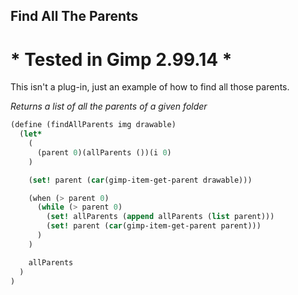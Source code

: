 ## Find All The Parents

# * Tested in Gimp 2.99.14 *

This isn't a plug-in, just an example of how to find all those parents.

*Returns a list of all the parents of a given folder*

```scheme
(define (findAllParents img drawable)
  (let*
    (
      (parent 0)(allParents ())(i 0)
    )

    (set! parent (car(gimp-item-get-parent drawable)))

    (when (> parent 0)
      (while (> parent 0)
        (set! allParents (append allParents (list parent)))
        (set! parent (car(gimp-item-get-parent parent)))
      )
    )

    allParents
  )
)
```